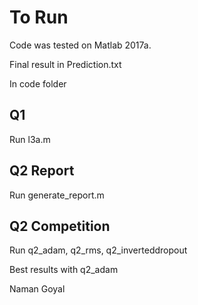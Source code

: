 To Run
======

Code was tested on Matlab 2017a.

Final result in Prediction.txt

In code folder

Q1
--
 
Run l3a.m

Q2 Report
---------

Run generate_report.m


Q2 Competition
--------------


Run q2_adam, q2_rms, q2_inverteddropout

Best results with q2_adam


Naman Goyal
